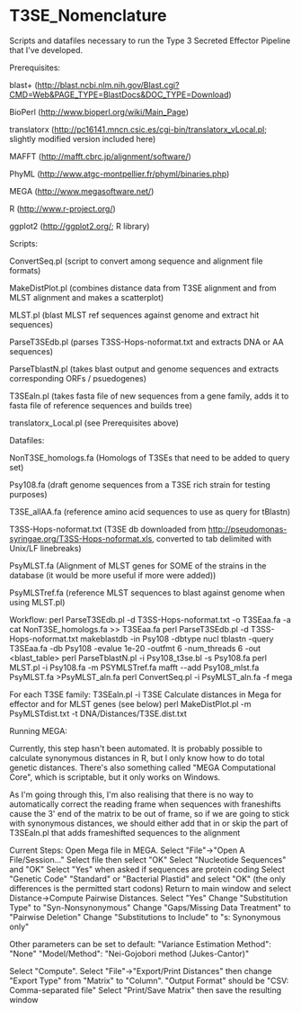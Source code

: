T3SE_Nomenclature
=================

Scripts and datafiles necessary to run the Type 3 Secreted Effector Pipeline that I've developed.

Prerequisites:

 blast+ (http://blast.ncbi.nlm.nih.gov/Blast.cgi?CMD=Web&PAGE_TYPE=BlastDocs&DOC_TYPE=Download)
 
 BioPerl (http://www.bioperl.org/wiki/Main_Page)
 
 translatorx (http://pc16141.mncn.csic.es/cgi-bin/translatorx_vLocal.pl; slightly modified version included here)
 
 MAFFT (http://mafft.cbrc.jp/alignment/software/)
 
 PhyML (http://www.atgc-montpellier.fr/phyml/binaries.php)
 
 MEGA (http://www.megasoftware.net/)
 
 R (http://www.r-project.org/)
 
 ggplot2 (http://ggplot2.org/; R library)
 
Scripts:

 ConvertSeq.pl (script to convert among sequence and alignment file formats)
 
 MakeDistPlot.pl (combines distance data from T3SE alignment and from MLST alignment and makes a scatterplot)
 
 MLST.pl (blast MLST ref sequences against genome and extract hit sequences)
 
 ParseT3SEdb.pl (parses T3SS-Hops-noformat.txt and extracts DNA or AA sequences)
 
 ParseTblastN.pl (takes blast output and genome sequences and extracts corresponding ORFs / psuedogenes)
 
 T3SEaln.pl (takes fasta file of new sequences from a gene family, adds it to fasta file of reference sequences and builds tree)
 
 translatorx_Local.pl (see Prerequisites above)

Datafiles:

 NonT3SE_homologs.fa (Homologs of T3SEs that need to be added to query set)
 
 Psy108.fa (draft genome sequences from a T3SE rich strain for testing purposes)
 
 T3SE_allAA.fa (reference amino acid sequences to use as query for tBlastn)
 
 T3SS-Hops-noformat.txt (T3SE db downloaded from http://pseudomonas-syringae.org/T3SS-Hops-noformat.xls, 
 converted to tab delimited with Unix/LF linebreaks)
  
 PsyMLST.fa (Alignment of MLST genes for SOME of the strains in the database (it would be more useful if more were added))

 PsyMLSTref.fa (reference MLST sequences to blast against genome when using MLST.pl)

Workflow:
perl ParseT3SEdb.pl -d T3SS-Hops-noformat.txt -o T3SEaa.fa -a
cat NonT3SE_homologs.fa >> T3SEaa.fa
perl ParseT3SEdb.pl -d T3SS-Hops-noformat.txt
makeblastdb -in Psy108 -dbtype nucl
tblastn -query T3SEaa.fa -db Psy108 -evalue 1e-20 -outfmt 6 -num_threads 6 -out <blast_table>
perl ParseTblastN.pl -i Psy108_t3se.bl -s Psy108.fa
perl MLST.pl -i Psy108.fa -m PSYMLSTref.fa
mafft --add Psy108_mlst.fa PsyMLST.fa >PsyMLST_aln.fa
perl ConvertSeq.pl -i PsyMLST_aln.fa -f mega 
 
For each T3SE family:
T3SEaln.pl -i T3SE
Calculate distances in Mega for effector and for MLST genes (see below)
perl MakeDistPlot.pl -m PsyMLSTdist.txt -t DNA/Distances/T3SE.dist.txt

Running MEGA:

Currently, this step hasn't been automated. It is probably possible to calculate synonymous
distances in R, but I only know how to do total genetic distances. There's also something
called "MEGA Computational Core", which is scriptable, but it only works on Windows.

As I'm going through this, I'm also realising that there is no way to automatically
correct the reading frame when sequences with franeshifts cause the 3' end of the matrix to
be out of frame, so if we are going to stick with synonymous distances, we should either
add that in or skip the part of T3SEaln.pl that adds frameshifted sequences to the alignment

Current Steps:
Open Mega file in MEGA. Select "File"->"Open A File/Session..."
Select file then select "OK"
Select "Nucleotide Sequences" and "OK" 
Select "Yes" when asked if sequences are protein coding
Select "Genetic Code" "Standard" or "Bacterial Plastid" and select "OK" (the only differences is the permitted start codons)
Return to main window and select Distance->Compute Pairwise Distances. Select "Yes"
Change "Substitution Type" to "Syn-Nonsynonymous"
Change "Gaps/Missing Data Treatment" to "Pairwise Deletion"
Change "Substitutions to Include" to "s: Synonymous only"

Other parameters can be set to default:
"Variance Estimation Method": "None" 
"Model/Method": "Nei-Gojobori method (Jukes-Cantor)"

Select "Compute".
Select "File"->"Export/Print Distances" then change "Export Type" from "Matrix" to "Column".
"Output Format" should be "CSV: Comma-separated file"
Select "Print/Save Matrix" then save the resulting window



